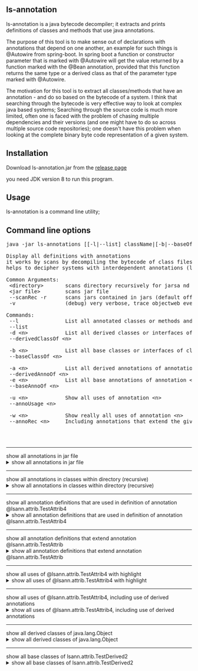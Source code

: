## ls-annotation

ls-annotation is a java bytecode decompiler; it extracts and prints definitions of classes and methods that use java annotations.

The purpose of this tool is to make sense out of declarations with annotations that depend on one another, an example for such things is @Autowire from spring-boot.
In spring boot a function or constructor parameter that is marked with @Autowire will get the value returned by a function marked with the @Bean annotation, provided that this function
returns the same type or a derived class as that of the parameter type marked with @Autowire.

The motivation for this tool is to extract all classes/methods that have an annotation - and do so based on the bytecode of a system. I think that searching through the bytecode is very effective way to look at complex java based systems; Searching through the source code is much more limited, often one is faced with the problem of chasing multiple dependencies and their versions (and one might have to do so across multiple source code repositories); one doesn't have this problem when looking at the complete binary byte code representation of a given system.


## Installation 

Download ls-annotation.jar from the [release page](https://github.com/MoserMichael/ls-annotations/releases/)

you need JDK version 8 to run this program.

## Usage

ls-annotation is a command line utility;


## Command line options
<pre>
java -jar ls-annotations [[-l|--list] className|[-b|--baseOf] className]|[[-d|--derivedOf]] [--scanRec|-r] [&lt;directory&gt;|&lt;jar file&gt;]*

Display all definitions with annotations
it works by scans by decompiling the bytecode of class files selectively to shows all definitions with annotations.
helps to decipher systems with interdependent annotations (like spring/grpc, etc)

Common Arguments:
 &lt;directory&gt;       scans directory recursively for jarsa nd object files to scan
 &lt;jar file&gt;        scans jar file
 --scanRec -r      scans jars contained in jars (default off) (optional)
 -v                (debug) very verbose, trace objectweb events

Commands:
 --l               List all annotated classes or methods and show the annotations
 --list
 -d &lt;n&gt;            List all derived classes or interfaces of class/interface &lt;n&gt;
 --derivedClassOf &lt;n&gt;

 -b &lt;n&gt;            List all base classes or interfaces of class/interface &lt;n&gt;
 --baseClassOf &lt;n&gt;

 -a &lt;n&gt;            List all derived annotations of annotation &lt;n&gt;
 --derivedAnnoOf &lt;n&gt;
 -e &lt;n&gt;            List all base annotations of annotation &lt;n&gt;
 --baseAnnoOf &lt;n&gt;

 -u &lt;n&gt;            Show all uses of annotation &lt;n&gt;
 --annoUsage &lt;n&gt;

 -w &lt;n&gt;            Show really all uses of annotation &lt;n&gt;
 --annoRec &lt;n&gt;     Including annotations that extend the given one and their usage



</pre>
    
<hr>
show all annotations in jar file
<details>
<summary>show all annotations in jar file</summary>
Command line: java -jar ls-annotations.jar -l ./ls-annotations/build/libs/ls-annotations.jar
<pre>

File: ./ls-annotations/build/libs/ls-annotations.jar - org/objectweb/asm/ClassReader.class

public class org.objectweb.asm.ClassReader{

    @java.lang.Deprecated
    public final deprecated byte[] b;}

File: ./ls-annotations/build/libs/ls-annotations.jar - org/objectweb/asm/ClassWriter.class

public class org.objectweb.asm.ClassWriter
  extends org.objectweb.asm.ClassVisitor{

    @java.lang.Deprecated
    public deprecated int newHandle(int,java.lang.String,java.lang.String,java.lang.String);
}

File: ./ls-annotations/build/libs/ls-annotations.jar - org/objectweb/asm/Handle.class

public final class org.objectweb.asm.Handle{

    @java.lang.Deprecated
    public deprecated &lt;init&gt;(int,java.lang.String,java.lang.String,java.lang.String);
}

File: ./ls-annotations/build/libs/ls-annotations.jar - org/objectweb/asm/MethodVisitor.class

public abstract class org.objectweb.asm.MethodVisitor{

    @java.lang.Deprecated
    public deprecated void visitMethodInsn(int,java.lang.String,java.lang.String,java.lang.String);
}

File: ./ls-annotations/build/libs/ls-annotations.jar - org/objectweb/asm/Opcodes.class

public abstract interface org.objectweb.asm.Opcodes{

    @java.lang.Deprecated
    public static final deprecated int ASM10_EXPERIMENTAL = 17432576;}

</pre>  
</details>
    
<hr>
show all annotations in classes within directory (recursive)
<details>
<summary>show all annotations in classes within directory (recursive)</summary>
Command line: java -jar ls-annotations.jar -l ./ls-annotations/build/classes
<pre>

File: ./ls-annotations/build/classes/java/test/lsann/AppTest.class

public class lsann.AppTest{

    @org.junit.Test
    public void testScanAnnotations();


    @org.junit.Test
    public void testShowDerived();


    @org.junit.Test
    public void testAnnotationUsage();
}

File: ./ls-annotations/build/classes/java/test/lsann/attrib/ClassWithAnnotations.class


@org.springframework.boot.autoconfigure.SpringBootApplication(
    scanBasePackages={
        "com.max.b2c.*"})
@org.springframework.context.annotation.ComponentScan(
    basePackages={
        "arg.a",
        "org.b"},
    excludeFilters={
        @org.springframework.context.annotation.ComponentScan$Filter(
                type=org.springframework.context.annotation.FilterType.CUSTOM,
                classes={
                    lsann.attrib.ClassWithAnnotations.class}),
        @org.springframework.context.annotation.ComponentScan$Filter(
                type=org.springframework.context.annotation.FilterType.CUSTOM,
                classes={
                    org.springframework.boot.autoconfigure.AutoConfigurationExcludeFilter.class})})
public class lsann.attrib.ClassWithAnnotations{

    @org.springframework.context.annotation.Bean
    public lsann.attrib.ClassWithAnnotations outgoingMessageBuilderFactory(
            @org.springframework.beans.factory.annotation.Autowired
            java.util.List,
            @org.springframework.beans.factory.annotation.Value(
                value="${external.s3.region}")
            java.lang.String,
            @org.springframework.beans.factory.annotation.Value(
                value="${external.s3.bucket}")
            java.lang.String,
            @org.springframework.beans.factory.annotation.Value(
                value="${external.s3.min-message-size-bytes}")
            int,
            @org.springframework.beans.factory.annotation.Value(
                value="${external.s3.upload-part-size-bytes}")
            int);
}

File: ./ls-annotations/build/classes/java/test/lsann/attrib/TestDerived2.class

public class lsann.attrib.TestDerived2
  extends lsann.attrib.TestDerivedClass{

    @lsann.attrib.TestAttrib4
     java.lang.String member;
    @lsann.attrib.TestAttrib4
    public void setMe(java.lang.String);
}

File: ./ls-annotations/build/classes/java/test/lsann/attrib/TestAttrib.class

public @interface lsann.attrib.TestAttrib
  implements java.lang.annotation.Annotation{
    public abstract java.lang.String name();
}

File: ./ls-annotations/build/classes/java/test/lsann/attrib/TestBaseClass.class


@lsann.attrib.TestAttrib4
public class lsann.attrib.TestBaseClass{
}

File: ./ls-annotations/build/classes/java/test/lsann/attrib/TestAttrib4.class


@lsann.attrib.TestAttrib2
public @interface lsann.attrib.TestAttrib4
  implements java.lang.annotation.Annotation{
}

File: ./ls-annotations/build/classes/java/test/lsann/attrib/TestAttrib2.class


@lsann.attrib.TestAttrib(
    name="kuku")
public @interface lsann.attrib.TestAttrib2
  implements java.lang.annotation.Annotation{
}

File: ./ls-annotations/build/classes/java/test/lsann/attrib/ClassWithAnnotations$NestedClass$NestedLevelTwoClass.class


@org.springframework.stereotype.Component
public class lsann.attrib.ClassWithAnnotations$NestedClass$NestedLevelTwoClass{
}

File: ./ls-annotations/build/classes/java/test/lsann/attrib/ClassWithAnnotations$NestedClass.class


@org.springframework.stereotype.Component
public class lsann.attrib.ClassWithAnnotations$NestedClass{
}

File: ./ls-annotations/build/classes/java/test/lsann/attrib/TestAttrib3.class


@lsann.attrib.TestAttrib(
    name="kuku")
public @interface lsann.attrib.TestAttrib3
  implements java.lang.annotation.Annotation{
}

</pre>  
</details>
    
<hr>
show all annotation definitions that are used in definition of annotation @lsann.attrib.TestAttrib4
<details>
<summary>show all annotation definitions that are used in definition of annotation @lsann.attrib.TestAttrib4</summary>
Command line: java -jar ls-annotations.jar -e @lsann.attrib.TestAttrib4 ./ls-annotations/build/classes
<pre>


@lsann.attrib.TestAttrib2
public @interface lsann.attrib.TestAttrib4
  implements java.lang.annotation.Annotation{
}


@lsann.attrib.TestAttrib(
    name="kuku")
public @interface lsann.attrib.TestAttrib2
  implements java.lang.annotation.Annotation{
}

public @interface lsann.attrib.TestAttrib
  implements java.lang.annotation.Annotation{
    public abstract java.lang.String name();
}

</pre>  
</details>
    
<hr>
show all annotation definitions that extend annotation @lsann.attrib.TestAttrib
<details>
<summary>show all annotation definitions that extend annotation @lsann.attrib.TestAttrib</summary>
Command line: java -jar ls-annotations.jar -a @lsann.attrib.TestAttrib ./ls-annotations/build/classes
<pre>

public @interface lsann.attrib.TestAttrib
  implements java.lang.annotation.Annotation{
    public abstract java.lang.String name();
}


@lsann.attrib.TestAttrib(
    name="kuku")
public @interface lsann.attrib.TestAttrib2
  implements java.lang.annotation.Annotation{
}


@lsann.attrib.TestAttrib2
public @interface lsann.attrib.TestAttrib4
  implements java.lang.annotation.Annotation{
}


@lsann.attrib.TestAttrib(
    name="kuku")
public @interface lsann.attrib.TestAttrib3
  implements java.lang.annotation.Annotation{
}

</pre>  
</details>
    
<hr>
show all uses of @lsann.attrib.TestAttrib4 with highlight
<details>
<summary>show all uses of @lsann.attrib.TestAttrib4 with highlight</summary>
Command line: java -jar ls-annotations.jar -u @lsann.attrib.TestAttrib4 ./ls-annotations/build/classes
<pre>

public class lsann.attrib.TestDerived2
  extends lsann.attrib.TestDerivedClass{

    <b>@lsann.attrib.TestAttrib4</b>
     java.lang.String member;
    <b>@lsann.attrib.TestAttrib4</b>
    public void setMe(java.lang.String);
}


<b>@lsann.attrib.TestAttrib4</b>
public class lsann.attrib.TestBaseClass{
}

</pre>  
</details>
    
<hr>
show all uses of @lsann.attrib.TestAttrib4, including use of derived annotations 
<details>
<summary>show all uses of @lsann.attrib.TestAttrib4, including use of derived annotations </summary>
Command line: java -jar ls-annotations.jar -w @lsann.attrib.TestAttrib ./ls-annotations/build/classes
<pre>

public @interface lsann.attrib.TestAttrib
  implements java.lang.annotation.Annotation{
    public abstract java.lang.String name();
}


@lsann.attrib.TestAttrib(
    name="kuku")
public @interface lsann.attrib.TestAttrib2
  implements java.lang.annotation.Annotation{
}


@lsann.attrib.TestAttrib2
public @interface lsann.attrib.TestAttrib4
  implements java.lang.annotation.Annotation{
}

public class lsann.attrib.TestDerived2
  extends lsann.attrib.TestDerivedClass{

    <b>@lsann.attrib.TestAttrib4</b>
     java.lang.String member;
    <b>@lsann.attrib.TestAttrib4</b>
    public void setMe(java.lang.String);
}


<b>@lsann.attrib.TestAttrib4</b>
public class lsann.attrib.TestBaseClass{
}


@lsann.attrib.TestAttrib(
    name="kuku")
public @interface lsann.attrib.TestAttrib3
  implements java.lang.annotation.Annotation{
}

</pre>  
</details>
    
<hr>
show all derived classes of java.lang.Object
<details>
<summary>show all derived classes of java.lang.Object</summary>
Command line: java -jar ls-annotations.jar -l ./ls-annotations/build/classes -d java.lang.Object
<pre>

java.lang.Object
    lsann.AllJarClassVisitors lsann.ClassHierarchyAsmClassVisitor$ClassEntryData@300ffa5d
    lsann.AllJarClassVisitors$1 lsann.ClassHierarchyAsmClassVisitor$ClassEntryData@1f17ae12
    lsann.AllJarClassVisitors$AnnoDeclGraphJarClassVisitor$1 lsann.ClassHierarchyAsmClassVisitor$ClassEntryData@4d405ef7
    lsann.AllJarClassVisitors$AnnoDeclGraphJarClassVisitor$ShowAnnotationUsage lsann.ClassHierarchyAsmClassVisitor$ClassEntryData@6193b845
    lsann.AllJarClassVisitors$AnnoDeclGraphJarClassVisitor$ShowUsageRecursive lsann.ClassHierarchyAsmClassVisitor$ClassEntryData@2e817b38
    lsann.AppTest lsann.ClassHierarchyAsmClassVisitor$ClassEntryData@c4437c4
    lsann.AstDefinition lsann.ClassHierarchyAsmClassVisitor$ClassEntryData@433c675d
    lsann.AstDefinition$AnnotationBaseRep lsann.ClassHierarchyAsmClassVisitor$ClassEntryData@3f91beef
        lsann.AstDefinition$AnnotationCompoundRep lsann.ClassHierarchyAsmClassVisitor$ClassEntryData@1a6c5a9e
            lsann.AstDefinition$AnnotationArrayRep lsann.ClassHierarchyAsmClassVisitor$ClassEntryData@37bba400
            lsann.AstDefinition$AnnotationRep lsann.ClassHierarchyAsmClassVisitor$ClassEntryData@179d3b25
                lsann.AstDefinition$AnnotationNestedRep lsann.ClassHierarchyAsmClassVisitor$ClassEntryData@254989ff
        lsann.AstDefinition$AnnotationEnumValRep lsann.ClassHierarchyAsmClassVisitor$ClassEntryData@5d099f62
        lsann.AstDefinition$AnnotationValueRep lsann.ClassHierarchyAsmClassVisitor$ClassEntryData@37f8bb67
    lsann.AstDefinition$RepBase lsann.ClassHierarchyAsmClassVisitor$ClassEntryData@49c2faae
        lsann.AstDefinition$ClassRep lsann.ClassHierarchyAsmClassVisitor$ClassEntryData@20ad9418
        lsann.AstDefinition$FieldRep lsann.ClassHierarchyAsmClassVisitor$ClassEntryData@31cefde0
        lsann.AstDefinition$MethodParamRep lsann.ClassHierarchyAsmClassVisitor$ClassEntryData@439f5b3d
        lsann.AstDefinition$MethodRep lsann.ClassHierarchyAsmClassVisitor$ClassEntryData@1d56ce6a
    lsann.AstVisitorEvents lsann.ClassHierarchyAsmClassVisitor$ClassEntryData@5197848c
        lsann.AllJarClassVisitors$AnnoDeclGraphJarClassVisitor$AnnoDeclGraphAstVisitorEvents lsann.ClassHierarchyAsmClassVisitor$ClassEntryData@17f052a3
        lsann.AllJarClassVisitors$LsAnnotationJarClassVisitor$LsAstVisitorEvents lsann.ClassHierarchyAsmClassVisitor$ClassEntryData@2e0fa5d3
    lsann.ClassHierarchyAsmClassVisitor$ClassEntryData lsann.ClassHierarchyAsmClassVisitor$ClassEntryData@5010be6
    lsann.SpringBootAutowireAnalyser lsann.ClassHierarchyAsmClassVisitor$ClassEntryData@685f4c2e
    lsann.asmtools.AsmAccessNames lsann.ClassHierarchyAsmClassVisitor$ClassEntryData@7daf6ecc
    lsann.asmtools.AsmAccessNames$Entry lsann.ClassHierarchyAsmClassVisitor$ClassEntryData@2e5d6d97
    lsann.asmtools.SigParse lsann.ClassHierarchyAsmClassVisitor$ClassEntryData@238e0d81
    lsann.asmtools.SigParse$PosParse lsann.ClassHierarchyAsmClassVisitor$ClassEntryData@31221be2
    lsann.asmtools.TracingVisitors lsann.ClassHierarchyAsmClassVisitor$ClassEntryData@377dca04
    lsann.attrib.ClassWithAnnotations lsann.ClassHierarchyAsmClassVisitor$ClassEntryData@728938a9
    lsann.attrib.ClassWithAnnotations$NestedClass lsann.ClassHierarchyAsmClassVisitor$ClassEntryData@21b8d17c
    lsann.attrib.ClassWithAnnotations$NestedClass$NestedLevelTwoClass lsann.ClassHierarchyAsmClassVisitor$ClassEntryData@6433a2
    lsann.attrib.TestAttrib lsann.ClassHierarchyAsmClassVisitor$ClassEntryData@5910e440
    lsann.attrib.TestAttrib2 lsann.ClassHierarchyAsmClassVisitor$ClassEntryData@6267c3bb
    lsann.attrib.TestAttrib3 lsann.ClassHierarchyAsmClassVisitor$ClassEntryData@533ddba
    lsann.attrib.TestAttrib4 lsann.ClassHierarchyAsmClassVisitor$ClassEntryData@246b179d
    lsann.attrib.TestBaseClass lsann.ClassHierarchyAsmClassVisitor$ClassEntryData@7a07c5b4
        lsann.attrib.TestDerivedClass lsann.ClassHierarchyAsmClassVisitor$ClassEntryData@26a1ab54
            lsann.attrib.TestDerived2 lsann.ClassHierarchyAsmClassVisitor$ClassEntryData@3d646c37
    lsann.attrib.TestInterface lsann.ClassHierarchyAsmClassVisitor$ClassEntryData@41cf53f9
        lsann.attrib.TestDerivedClass lsann.ClassHierarchyAsmClassVisitor$ClassEntryData@26a1ab54
            lsann.attrib.TestDerived2 lsann.ClassHierarchyAsmClassVisitor$ClassEntryData@3d646c37
    lsann.cmd.App lsann.ClassHierarchyAsmClassVisitor$ClassEntryData@5a10411
    lsann.fileio.JarClassVisitor lsann.ClassHierarchyAsmClassVisitor$ClassEntryData@2ef1e4fa
        lsann.AllJarClassVisitors$AnnoDeclGraphJarClassVisitor lsann.ClassHierarchyAsmClassVisitor$ClassEntryData@306a30c7
        lsann.AllJarClassVisitors$ClassHierarchyJarClassVisitor lsann.ClassHierarchyAsmClassVisitor$ClassEntryData@b81eda8
        lsann.AllJarClassVisitors$LsAnnotationJarClassVisitor lsann.ClassHierarchyAsmClassVisitor$ClassEntryData@68de145
        lsann.cmd.App$1 lsann.ClassHierarchyAsmClassVisitor$ClassEntryData@27fa135a
    lsann.fileio.JarReader lsann.ClassHierarchyAsmClassVisitor$ClassEntryData@46f7f36a
    lsann.fileio.JarReader$1 lsann.ClassHierarchyAsmClassVisitor$ClassEntryData@421faab1
    lsann.fileio.JarReader$PathName lsann.ClassHierarchyAsmClassVisitor$ClassEntryData@2b71fc7e
    lsann.graph.HierarchyGraph lsann.ClassHierarchyAsmClassVisitor$ClassEntryData@5ce65a89
    lsann.graph.HierarchyGraph$Entry lsann.ClassHierarchyAsmClassVisitor$ClassEntryData@25f38edc
    lsann.graph.HierarchyGraph$HierarchyGraphVisitor lsann.ClassHierarchyAsmClassVisitor$ClassEntryData@1a86f2f1
        lsann.AllJarClassVisitors$AnnoDeclGraphJarClassVisitor$1 lsann.ClassHierarchyAsmClassVisitor$ClassEntryData@4d405ef7
        lsann.AllJarClassVisitors$AnnoDeclGraphJarClassVisitor$ShowAnnotationUsage lsann.ClassHierarchyAsmClassVisitor$ClassEntryData@6193b845
        lsann.AllJarClassVisitors$AnnoDeclGraphJarClassVisitor$ShowUsageRecursive lsann.ClassHierarchyAsmClassVisitor$ClassEntryData@2e817b38
        lsann.graph.HierarchyGraphVisitors$ShowHierarchyVisitor lsann.ClassHierarchyAsmClassVisitor$ClassEntryData@3eb07fd3
    lsann.graph.HierarchyGraph$LinkEntry lsann.ClassHierarchyAsmClassVisitor$ClassEntryData@506c589e
    lsann.graph.HierarchyGraphVisitors lsann.ClassHierarchyAsmClassVisitor$ClassEntryData@69d0a921
    lsann.graph.HierarchyGraphVisitors$ShowHierarchyVisitor lsann.ClassHierarchyAsmClassVisitor$ClassEntryData@3eb07fd3
    lsann.util.Pair lsann.ClassHierarchyAsmClassVisitor$ClassEntryData@446cdf90
    lsann.util.StrUtil lsann.ClassHierarchyAsmClassVisitor$ClassEntryData@799f7e29
</pre>  
</details>
    
<hr>
show all base classes of lsann.attrib.TestDerived2
<details>
<summary>show all base classes of lsann.attrib.TestDerived2</summary>
Command line: java -jar ls-annotations.jar -l ./ls-annotations/build/classes -b lsann.attrib.TestDerived2
<pre>

lsann.attrib.TestDerived2 lsann.ClassHierarchyAsmClassVisitor$ClassEntryData@79fc0f2f
    lsann.attrib.TestDerivedClass lsann.ClassHierarchyAsmClassVisitor$ClassEntryData@1f17ae12
        lsann.attrib.TestBaseClass lsann.ClassHierarchyAsmClassVisitor$ClassEntryData@4d405ef7
            java.lang.Object
        lsann.attrib.TestInterface lsann.ClassHierarchyAsmClassVisitor$ClassEntryData@6193b845
            java.lang.Object
</pre>  
</details>
